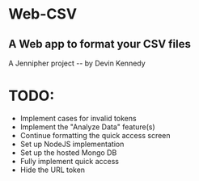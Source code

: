 # Web-CSV
## A Web app to format your CSV files
A Jennipher project -- by Devin Kennedy


# TODO:
* Implement cases for invalid tokens
* Implement the "Analyze Data" feature(s)
* Continue formatting the quick access screen
* Set up NodeJS implementation
* Set up the hosted Mongo DB
* Fully implement quick access
* Hide the URL token